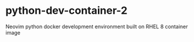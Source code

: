 # python-dev-container-2

Neovim python docker development environment built on RHEL 8 container image
